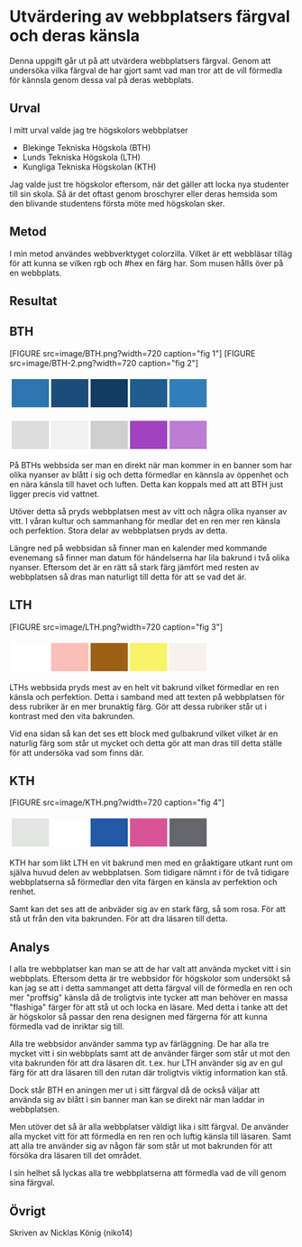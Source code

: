 # Utvärdering av webbplatsers färgval och deras känsla

Denna uppgift går ut på att utvärdera webbplatsers färgval. Genom att undersöka vilka färgval de har gjort samt vad man tror att de vill förmedla för kännsla genom dessa val på deras webbplats.

## Urval

I mitt urval valde jag tre högskolors webbplatser

* Blekinge Tekniska Högskola (BTH)
* Lunds Tekniska Högskola (LTH)
* Kungliga Tekniska Högskolan (KTH)

Jag valde just tre högskolor eftersom, när det gäller att locka nya studenter till sin skola. Så är det oftast genom broschyrer eller deras hemsida som den blivande studentens första möte med högskolan sker.

## Metod

I min metod användes webbverktyget colorzilla. Vilket är ett webbläsar tilläg för att kunna se vilken rgb och #hex en färg har. Som musen hålls över på en webbplats.

## Resultat

 ## BTH

[FIGURE src=image/BTH.png?width=720 caption="fig 1"]
[FIGURE src=image/BTH-2.png?width=720 caption="fig 2"]

<table style="border-spacing: 4px; border-collapse: separate">
<tr>
<td style="height: 50px; width: 50px; background-color: #2C75AF">
<td style="height: 50px; width: 50px; background-color: #1C4D7A">
<td style="height: 50px; width: 50px; background-color: #123B62">
<td style="height: 50px; width: 50px; background-color: #1F5D8E">
<td style="height: 50px; width: 50px; background-color: #327EBA">
</tr>
</table>

<table style="border-spacing: 4px; border-collapse: separate">
<tr>
<td style="height: 50px; width: 50px; background-color: #DDDDDD">
<td style="height: 50px; width: 50px; background-color: #F1F1F1">
<td style="height: 50px; width: 50px; background-color: #CFCFCF">
<td style="height: 50px; width: 50px; background-color: #9F44BE">
<td style="height: 50px; width: 50px; background-color: #BC7DD2">
</tr>
</table>

På BTHs webbsida ser man en direkt när man kommer in en banner som har olika nyanser av blått i sig och detta förmedlar en kännsla av öppenhet och en nära känsla till havet och luften. Detta kan koppals med att att BTH just ligger precis vid vattnet.

Utöver detta så pryds webbplatsen mest av vitt och några olika nyanser av vitt. I våran kultur och sammanhang för medlar det en ren mer ren känsla och perfektion. Stora delar av webbplatsen pryds av detta.

Längre ned på webbsidan så finner man en kalender med kommande evenemang så finner man datum för händelserna har lila bakrund i två olika nyanser. Eftersom det är en rätt så stark färg jämfört med resten av webbplatsen så dras man naturligt till detta för att se vad det är.
## LTH

[FIGURE src=image/LTH.png?width=720 caption="fig 3"]

<table style="border-spacing: 4px; border-collapse: separate">
<tr>
<td style="height: 50px; width: 50px; background-color: #FFFFFF">
<td style="height: 50px; width: 50px; background-color: #FABFB8">
<td style="height: 50px; width: 50px; background-color: #9C6114">
<td style="height: 50px; width: 50px; background-color: #F8F368">
<td style="height: 50px; width: 50px; background-color: #F8F3EA">
</tr>
</table>

LTHs webbsida pryds mest av en helt vit bakrund vilket förmedlar en ren känsla och perfektion. Detta i samband med att texten på webbplatsen för dess rubriker är en mer brunaktig färg. Gör att dessa rubriker står ut i kontrast med den vita bakrunden.

Vid ena sidan så kan det ses ett block med gulbakrund vilket vilket är en naturlig färg som står ut mycket och detta gör att man dras till detta ställe för att undersöka vad som finns där.

## KTH

[FIGURE src=image/KTH.png?width=720 caption="fig 4"]

<table style="border-spacing: 4px; border-collapse: separate">
<tr>
<td style="height: 50px; width: 50px; background-color: #E3E5E3">
<td style="height: 50px; width: 50px; background-color: #FFFFFF">
<td style="height: 50px; width: 50px; background-color: #2258A5">
<td style="height: 50px; width: 50px; background-color: #D85497">
<td style="height: 50px; width: 50px; background-color: #65656C">
</tr>
</table>

KTH har som likt LTH en vit bakrund men med en gråaktigare utkant runt om själva huvud delen av webbplatsen. Som tidigare nämnt i för de två tidigare webbplatserna så förmedlar den vita färgen en känsla av perfektion och renhet.

Samt kan det ses att de anbväder sig av en stark färg, så som rosa. För att stå ut från den vita bakrunden. För att dra läsaren till detta.

## Analys

I alla tre webbplatser kan man se att de har valt att använda mycket vitt i sin webbplats. Eftersom detta är tre webbsidor för högskolor som undersökt så kan jag se att i detta sammanget att detta färgval vill de förmedla en ren och mer "proffsig" känsla då de troligtvis inte tycker att man behöver en massa "flashiga" färger för att stå ut och locka en läsare. Med detta i tanke att det
är högskolor så passar den rena designen med färgerna för att kunna förmedla vad de inriktar sig till.

Alla tre webbsidor använder samma typ av färläggning. De har alla tre mycket vitt i sin webbplats samt att de använder färger som står ut mot den vita bakrunden för att dra läsaren dit. t.ex. hur LTH använder sig av en gul färg för att dra läsaren till den rutan där troligtvis viktig information kan stå.

Dock står BTH en aningen mer ut i sitt färgval då de också väljar att använda sig av blått i sin banner man kan se direkt när man laddar in webbplatsen.

Men utöver det så är alla webbplatser väldigt lika i sitt färgval. De använder alla mycket vitt för att förmedla en ren ren och luftig känsla till läsaren. Samt att alla tre använder sig av någon fär som står ut mot bakrunden för att försöka dra läsaren till det området.

I sin helhet så lyckas alla tre webbplatserna att förmedla vad de vill genom sina färgval.

## Övrigt

Skriven av Nicklas König (niko14)
